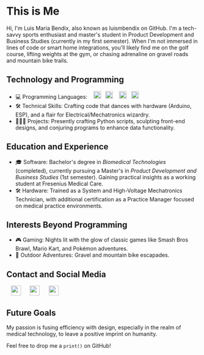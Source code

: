 # This is Me

Hi, I'm Luis Maria Bendix, also known as luismbendix on GitHub. I'm a tech-savvy sports enthusiast and master's student in Product Development and Business Studies (currently in my first semester). When I'm not immersed in lines of code or smart home integrations, you'll likely find me on the golf course, lifting weights at the gym, or chasing adrenaline on gravel roads and mountain bike trails.

## Technology and Programming

- 💻 Programming Languages: &nbsp;&nbsp;&nbsp;[<img height="20" width="20" src="https://cdn.simpleicons.org/python" />](https://www.python.org/psf-landing/)&nbsp;&nbsp;&nbsp;[<img height="20" width="20" src="https://cdn.simpleicons.org/cplusplus" />](https://isocpp.org/) &nbsp;&nbsp;&nbsp;[<img height="20" width="20" src="https://cdn.simpleicons.org/csharp" />](https://dotnet.microsoft.com/en-us/languages/csharp)&nbsp;&nbsp;&nbsp;[<img height="20" width="20" src="https://cdn.simpleicons.org/arduino" />](https://www.arduino.cc/)
- 🛠️ Technical Skills: Crafting code that dances with hardware (Arduino, ESP), and a flair for Electrical/Mechatronics wizardry.
- 👨🏼‍💻 Projects: Presently crafting Python scripts, sculpting front-end designs, and conjuring programs to enhance data functionality.


## Education and Experience

- 🎓 Software: Bachelor's degree in *Biomedical Technologies* (completed), currently pursuing a Master's in *Product Development and Business Studies* (1st semester). Gaining practical insights as a working student at Fresenius Medical Care.
- 🛠️ Hardware: Trained as a System and High-Voltage Mechatronics Technician, with additional certification as a Practice Manager focused on medical practice environments.

## Interests Beyond Programming

- 🎮 Gaming: Nights lit with the glow of classic games like Smash Bros Brawl, Mario Kart, and Pokémon adventures.
- 🚴 Outdoor Adventures: Gravel and mountain bike escapades.

## Contact and Social Media

&nbsp;&nbsp;&nbsp;[<img height="26" width="26" src="https://cdn.simpleicons.org/github/black/white" />](https://github.com/luismbendix)&nbsp;&nbsp;&nbsp;&nbsp;&nbsp;&nbsp;[<img height="26" width="26" src="https://cdn.simpleicons.org/linkedin" />](https://www.linkedin.com/in/luis-m-bendix-a12053254/)&nbsp;&nbsp;&nbsp;&nbsp;&nbsp;&nbsp;[<img height="26" width="26" src="https://cdn.simpleicons.org/instagram" />](https://www.instagram.com/bendix.luis?igshid=NGVhN2U2NjQ0Yg%3D%3D&utm_source=qr) 

## Future Goals

My passion is fusing efficiency with design, especially in the realm of medical technology, to leave a positive imprint on humanity.

Feel free to drop me a `print()` on GitHub!
